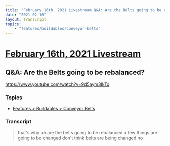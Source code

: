 ```yaml
---
title: "February 16th, 2021 Livestream Q&A: Are the Belts going to be rebalanced?"
date: "2021-02-16"
layout: transcript
topics:
    - "features/buildables/conveyor-belts"
---
```

# [February 16th, 2021 Livestream](../2021-02-16.md)
## Q&A: Are the Belts going to be rebalanced?
https://www.youtube.com/watch?v=9d5aym3IkTg

### Topics
* [Features > Buildables > Conveyor Belts](../topics/features/buildables/conveyor-belts.md)

### Transcript

> that's why uh are the belts going to be rebalanced a few things are going to be changed don't think belts are being changed no
